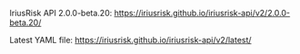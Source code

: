IriusRisk API 2.0.0-beta.20:  https://iriusrisk.github.io/iriusrisk-api/v2/2.0.0-beta.20/ 

Latest YAML file: https://iriusrisk.github.io/iriusrisk-api/v2/latest/
